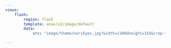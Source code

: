 ```yaml
---
views:
    flash:
        region: flash
        template: anax/v2/image/default
        data:
            src: "image/theme/noriEyes.jpg?width=1100&height=155&crop-to-fit&area=0,0,0,0"

---
```

